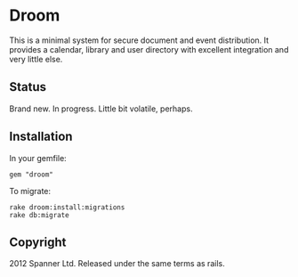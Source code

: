 # Droom

This is a minimal system for secure document and event distribution. It provides a calendar, library and user directory with excellent integration and very little else.

## Status

Brand new. In progress. Little bit volatile, perhaps.

## Installation

In your gemfile:

    gem "droom"

To migrate:

    rake droom:install:migrations
    rake db:migrate
    

## Copyright

2012 Spanner Ltd. Released under the same terms as rails.